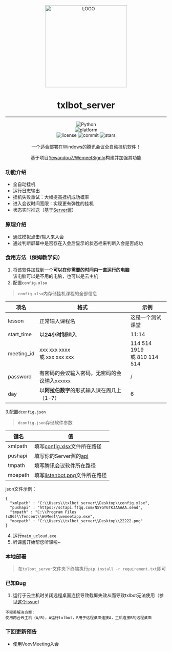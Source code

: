 <div align="center">
<img alt="LOGO" src="https://fastly.jsdelivr.net/gh/pk5ls20/txlbot_server@master/txmbotlogo.png" width="256" height="256" />

# txlbot_server
<hr>
<div>
    <img alt="Python" src="https://img.shields.io/badge/python-3.9.11 Pass-%2300599C?logo=python">
</div>
<div>
    <img alt="platform" src="https://img.shields.io/badge/platform-Windows-blueviolet">
</div>
<div>
    <img alt="license" src="https://img.shields.io/github/license/pk5ls20/txlbot_server">
    <img alt="commit" src="https://img.shields.io/github/commit-activity/m/pk5ls20/txlbot_server?color=%23ff69b4">
    <img alt="stars" src="https://img.shields.io/github/stars/pk5ls20/txlbot_server?style=social">
</div>
<br>
一个适合部署在Windows的腾讯会议全自动挂机软件！  

基于项目[Yewandou7/WemeetSignIn](https://github.com/Yewandou7/WemeetSignIn)构建并加强其功能
<br>
</div>

### 功能介绍
- 全自动挂机
- 运行日志输出
- 挂机失败重试：大幅提高挂机成功概率
- 进入会议时间宽限：实现更有弹性的挂机
- 状态实时推送（基于[Server酱](https://sct.ftqq.com/sendkey)）
### 原理介绍
- 通过模拟点击/输入来入会
- 通过判断屏幕中是否存在入会后显示的状态栏来判断入会是否成功
### 食用方法（保姆教学向）
1. 将该软件加载到一个**可以在你需要的时间内一直运行的电脑**</br>该电脑可以是不用的电脑，也可以是云主机
2. 配置`config.xlsx`
> `config.xlsx`内存储挂机课程的全部信息

| 项名         | 格式                             | 示例                               |
|------------|--------------------------------|----------------------------------|
| lesson     | 正常输入课程名                        | 这是一个测试课堂                         |
| start_time | 以**24小时制**输入                   | 11:14                            |
| meeting_id | xxx xxx xxxx</br>或 xxx xxx xxx | 114 514 1919 </br> 或 810 114 514 |
| password   | 有密码的会议输入密码，无密码的会议输入`xxxxxx`    | /                                |
| day        | 以**阿拉伯数字**的形式输入课在周几上（1-7）      | 6                                |
  
3.配置`dconfig.json`
> `dconfig.json`存储软件参数

| 键名      | 值                                                                                           |
|---------|---------------------------------------------------------------------------------------------|
| xmlpath | 填写[config.xlsx](https://github.com/pk5ls20/txlbot_server/blob/master/config.xlsx)文件所在路径                                                                     |
| pushapi | 填写你的Server酱的[api](https://sct.ftqq.com/sendkey)                                             |
| tmpath  | 填写腾讯会议软件所在路径                                                                                |
| moepath | 填写[listenbot.png](https://github.com/pk5ls20/txlbot_server/blob/master/listenbot.png)文件所在路径 |

json文件示例：
```angular2html
{
  "xmlpath" : "C:\\Users\\txlbot_server\\Desktop\\config.xlsx",
  "pushapi" : "https://sctapi.ftqq.com/NSYGYGTKJAAAAA.send",
  "tmpath" : "C:\\Program Files (x86)\\Tencent\\WeMeet\\wemeetapp.exe",
  "moepath" : "C:\\Users\\txlbot_server\\Desktop\\22222.png"
}
```
4. 运行`main_ucloud.exe`
5. 听课酱开始帮您听课啦~
### 本地部署
>在`txlbot_server`文件夹下终端执行`pip install -r requirement.txt`即可
### 已知Bug
1. 运行于云主机时关闭远程桌面连接导致截屏失效从而导致txlbot无法使用（参见[这个issue](https://github.com/python-pillow/Pillow/issues/2631)）</br>
```angular2html
不完美解决方案:
使用两台云主机（A/B)，A运行txlbot，B用于远程桌面连接A，主机连接B的远程桌面
```
### 下回更新预告
- 使用VoovMeeting入会